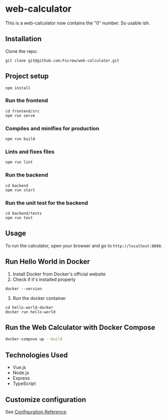# web-calculator
This is a web-calculator now contains the "0" number. So usable ish.
## Installation
Clone the repo: 
```
git clone git@github.com:Fscrew/web-calculator.git
```
## Project setup
```
npm install
```
### Run the frontend
```
cd frontend/src
npm run serve
```
### Compiles and minifies for production
```
npm run build
```
### Lints and fixes files
```
npm run lint
```
### Run the backend
```
cd backend
npm run start
```
### Run the unit test for the backend
```
cd backend/tests
npm run test
```
## Usage
To run the calculator, open your browser and go to `http://localhost:8080`.

## Run Hello World in Docker
1. Install Docker from Docker's official website
2. Check if it's installed properly
```
docker --version
```
3. Run the docker container
```
cd hello-world-docker
docker run hello-world
```

## Run the Web Calculator with Docker Compose
```bash
docker-compose up --build
```
## Technologies Used
- Vue.js
- Node.js
- Express
- TypeScript

## Customize configuration
See [Configuration Reference](https://cli.vuejs.org/config/).
